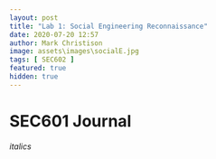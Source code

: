 ```yaml
---
layout: post
title: "Lab 1: Social Engineering Reconnaissance"
date: 2020-07-20 12:57
author: Mark Christison
image: assets\images\socialE.jpg
tags: [ SEC602 ]
featured: true
hidden: true
---
```


# SEC601 Journal

_italics_
